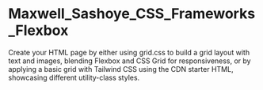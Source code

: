 # Maxwell_Sashoye_CSS_Frameworks_Flexbox
Create your HTML page by either using grid.css to build a grid layout with text and images, blending Flexbox and CSS Grid for responsiveness, or by applying a basic grid with Tailwind CSS using the CDN starter HTML, showcasing different utility-class styles.

